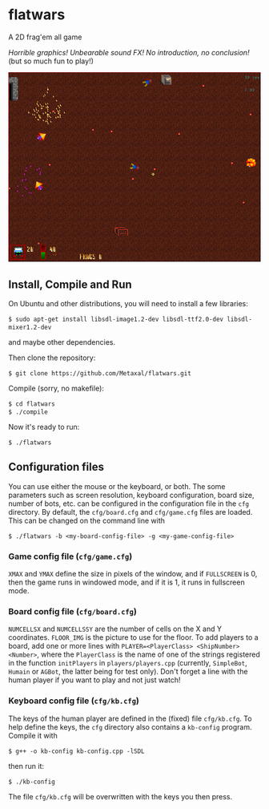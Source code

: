 # flatwars
A 2D frag'em all game

_Horrible graphics!_ _Unbearable sound FX!_ _No introduction, no conclusion!_
(but so much fun to play!)

![Screenshot](img/screenshots/screenshot1.png)

## Install, Compile and Run
On Ubuntu and other distributions, you will need to install a few libraries:
```shell
$ sudo apt-get install libsdl-image1.2-dev libsdl-ttf2.0-dev libsdl-mixer1.2-dev
```
and maybe other dependencies.

Then clone the repository:
```shell
$ git clone https://github.com/Metaxal/flatwars.git
```
Compile (sorry, no makefile):
```shell
$ cd flatwars
$ ./compile
```
Now it's ready to run:
```shell
$ ./flatwars
```

## Configuration files

You can use either the mouse or the keyboard, or both.
The some parameters such as screen resolution, keyboard configuration, board size, number of bots, etc. can be configured in the configuration file in the `cfg` directory.
By default, the `cfg/board.cfg` and `cfg/game.cfg` files are loaded. This can be changed on the command line with
```shell
$ ./flatwars -b <my-board-config-file> -g <my-game-config-file>
```

### Game config file (`cfg/game.cfg`)

`XMAX` and `YMAX` define the size in pixels of the window, and if `FULLSCREEN` is 0, then the game runs in windowed mode, and if it is 1, it runs in fullscreen mode.

### Board config file (`cfg/board.cfg`)

`NUMCELLSX` and `NUMCELLSSY` are the number of cells on the X and Y coordinates.
`FLOOR_IMG` is the picture to use for the floor.
To add players to a board, add one or more lines with
```PLAYER=<PlayerClass> <ShipNumber> <Number>```, where the `PlayerClass` is the name of one of the strings registered in the function `initPlayers` in `players/players.cpp` (currently, `SimpleBot`, `Humain` or `AGBot`, the latter being for test only). Don't forget a line with the human player if you want to play and not just watch!

### Keyboard config file (`cfg/kb.cfg`)

The keys of the human player are defined in the (fixed) file `cfg/kb.cfg`.
To help define the keys, the `cfg` directory also contains a `kb-config` program.
Compile it with
```shell
$ g++ -o kb-config kb-config.cpp -lSDL
```
then run it:
```shell
$ ./kb-config
```
The file `cfg/kb.cfg` will be overwritten with the keys you then press.
